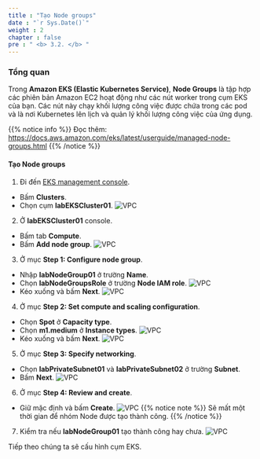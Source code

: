 ```yaml
---
title : "Tạo Node groups"
date : "`r Sys.Date()`"
weight : 2
chapter : false
pre : " <b> 3.2. </b> "
---
```


### Tổng quan
Trong **Amazon EKS (Elastic Kubernetes Service)**, **Node Groups** là tập hợp các phiên bản Amazon EC2 hoạt động như các nút worker trong cụm EKS của bạn. Các nút này chạy khối lượng công việc được chứa trong các pod và là nơi Kubernetes lên lịch và quản lý khối lượng công việc của ứng dụng.

{{% notice info %}}
Đọc thêm: https://docs.aws.amazon.com/eks/latest/userguide/managed-node-groups.html
{{% /notice %}}

#### Tạo Node groups
1. Đi đến [EKS management console](https://console.aws.amazon.com/eks/home).
  - Bấm **Clusters**.
  - Chọn cụm **labEKSCluster01**.
  ![VPC](/images/3.eks/ws01-createeks22.png)

2. Ở **labEKSCluster01** console.
  - Bấm tab **Compute**.
  - Bấm **Add node group**.
  ![VPC](/images/3.eks/ws01-createeks23.png)

3. Ở mục **Step 1: Configure node group**.
  - Nhập **labNodeGroup01** ở trường **Name**.
  - Chọn **labNodeGroupsRole** ở trường **Node IAM role**.
  ![VPC](/images/3.eks/ws01-createeks24.png)
  - Kéo xuống và bấm **Next**.
  ![VPC](/images/3.eks/ws01-createeks25.png)

4. Ở mục **Step 2: Set compute and scaling configuration**.
  - Chọn **Spot** ở **Capacity type**.
  - Chọn **m1.medium** ở **Instance types**.
  ![VPC](/images/3.eks/ws01-createeks26.png)
  - Kéo xuống và bấm **Next**.
  ![VPC](/images/3.eks/ws01-createeks27.png)

5. Ở mục **Step 3: Specify networking**.
  - Chọn **labPrivateSubnet01** và **labPrivateSubnet02** ở trường **Subnet**.
  - Bấm **Next**.
  ![VPC](/images/3.eks/ws01-createeks28.png)

6. Ở mục **Step 4: Review and create**.
  - Giữ mặc định và bấm **Create**.
  ![VPC](/images/3.eks/ws01-createeks29.png)
  {{% notice note %}}
  Sẽ mất một thời gian để nhóm Node được tạo thành công.
  {{% /notice %}}

7. Kiểm tra nếu **labNodeGroup01** tạo thành công hay chưa.
  ![VPC](/images/3.eks/ws01-createeks30.png)

Tiếp theo chúng ta sẽ cấu hình cụm EKS.
